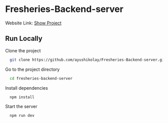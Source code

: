 # Fresheries-Backend-server

Website Link: <a href="https://fresheries.onrender.com" target="_blank">Show Project</a>

## Run Locally

Clone the project

```bash
  git clone https://github.com/ayushikolay/Fresheries-Backend-server.git
```

Go to the project directory

```bash
  cd fresheries-backend-server
```

Install dependencies

```bash
  npm install
```

Start the server

```bash
  npm run dev 
```
